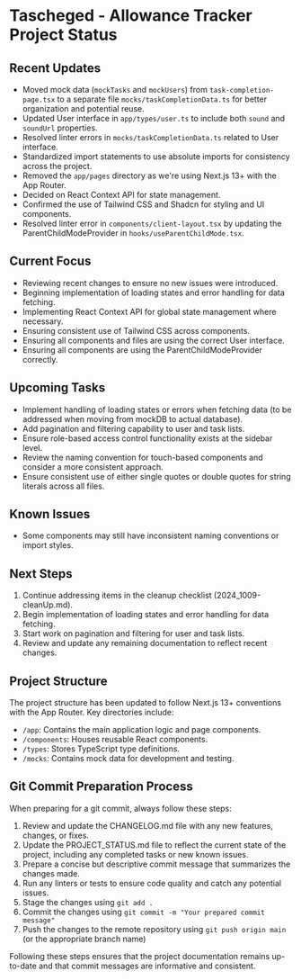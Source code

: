 # Tascheged - Allowance Tracker Project Status

## Recent Updates

- Moved mock data (`mockTasks` and `mockUsers`) from `task-completion-page.tsx` to a separate file `mocks/taskCompletionData.ts` for better organization and potential reuse.
- Updated User interface in `app/types/user.ts` to include both `sound` and `soundUrl` properties.
- Resolved linter errors in `mocks/taskCompletionData.ts` related to User interface.
- Standardized import statements to use absolute imports for consistency across the project.
- Removed the `app/pages` directory as we're using Next.js 13+ with the App Router.
- Decided on React Context API for state management.
- Confirmed the use of Tailwind CSS and Shadcn for styling and UI components.
- Resolved linter error in `components/client-layout.tsx` by updating the ParentChildModeProvider in `hooks/useParentChildMode.tsx`.

## Current Focus

- Reviewing recent changes to ensure no new issues were introduced.
- Beginning implementation of loading states and error handling for data fetching.
- Implementing React Context API for global state management where necessary.
- Ensuring consistent use of Tailwind CSS across components.
- Ensuring all components and files are using the correct User interface.
- Ensuring all components are using the ParentChildModeProvider correctly.

## Upcoming Tasks

- Implement handling of loading states or errors when fetching data (to be addressed when moving from mockDB to actual database).
- Add pagination and filtering capability to user and task lists.
- Ensure role-based access control functionality exists at the sidebar level.
- Review the naming convention for touch-based components and consider a more consistent approach.
- Ensure consistent use of either single quotes or double quotes for string literals across all files.

## Known Issues

- Some components may still have inconsistent naming conventions or import styles.

## Next Steps

1. Continue addressing items in the cleanup checklist (2024_1009-cleanUp.md).
2. Begin implementation of loading states and error handling for data fetching.
3. Start work on pagination and filtering for user and task lists.
4. Review and update any remaining documentation to reflect recent changes.

## Project Structure

The project structure has been updated to follow Next.js 13+ conventions with the App Router. Key directories include:

- `/app`: Contains the main application logic and page components.
- `/components`: Houses reusable React components.
- `/types`: Stores TypeScript type definitions.
- `/mocks`: Contains mock data for development and testing.

## Git Commit Preparation Process

When preparing for a git commit, always follow these steps:

1. Review and update the CHANGELOG.md file with any new features, changes, or fixes.
2. Update the PROJECT_STATUS.md file to reflect the current state of the project, including any completed tasks or new known issues.
3. Prepare a concise but descriptive commit message that summarizes the changes made.
4. Run any linters or tests to ensure code quality and catch any potential issues.
5. Stage the changes using `git add .`
6. Commit the changes using `git commit -m "Your prepared commit message"`
7. Push the changes to the remote repository using `git push origin main` (or the appropriate branch name)

Following these steps ensures that the project documentation remains up-to-date and that commit messages are informative and consistent.
